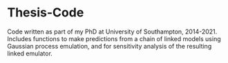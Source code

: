 # Thesis-Code
Code written as part of my PhD at University of Southampton, 2014-2021. Includes functions to make predictions from a chain of linked models using Gaussian process emulation, and for sensitivity analysis of the resulting linked emulator.
